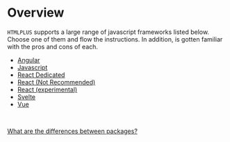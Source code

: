 # Overview

`HTMLPLUS` supports a large range of javascript frameworks listed below. Choose one of them and flow the instructions. In addition, is gotten familiar with the pros and cons of each.

- [Angular](/angular/installation)
- [Javascript](/javascript/installation)
- [React Dedicated](/react-dedicated/installation)
- [React (Not Recommended)](/react/installation)
- [React (experimental)](/react@experimental/installation)
- [Svelte](/svelte/installation)
- [Vue](/vue/installation)

<br/>

[What are the differences between packages?](/differences)
